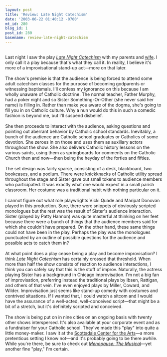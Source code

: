 ```yaml
---
layout: post
title: 'Review: Late Night Catechism'
date: '2003-06-22 01:40:12 -0700'
mt_id: 280
blog_id: 1
post_id: 280
basename: review-late-night-catechism
---
```

<br />Last night I saw the play <a href="http://www.latenitecatechism.com/"><cite>Late Night Catechism</cite></a> with my parents and <a href="/values/people/sandibrown.cfm">wife</a>. I only call it a play because that's what they call it. In reality, I believe it's more of a improvisational stand-up act&#x2014;more on that later.<br /><br />The show's premise is that the audience is being forced to attend some adult catechism classes for the purpose of becoming godparents or witnessing baptismals. I'll confess my ignorance on this because I am wholly unaware of Catholic doctrine. The normal teacher, Father Murphy, had a poker night and so Sister Something-Or-Other (she never said her name) is filling in. Rather than make you aware of the dogma, she's going to fill you in on Catholic culture. Why a nun would do this in such a comedic fashion is beyond me, but I'll suspend disbelief.<br /><br />She then proceeds to interact with the audience, asking questions and pointing out aberrant behavior by Catholic school standards. Inevitably, a bunch of the audience are Catholic school graduates or Catholics of some devotion. She zeroes in on those and uses them as auxiliary actors throughout the show. She also delivers Catholic history lessons on the various saints, using them as springboards for comments on the Catholic Church then and now&#x2014;then being the heyday of the forties and fifties.<br /><br />The set design was fairly sparse, consisting of a desk, blackboard, two bookcases, and a podium. There were knickknacks of Catholic utility spread throughout the stage and Sister gave out small tokens to audience members who participated. It was exactly what one would expect in a small parish classroom. Her costume was a traditional habit with nothing particular on it.<br /><br />I cannot figure out what role playwrights Vicki Quade and Maripat Donovan played in this production. Sure, there were snippets of obviously scripted monologues but the rest was the result of Sister's audience interaction. Sister (played by Patty Hannon) was quite masterful at thinking on her feet because there were a bunch of things that the audience members said for which she couldn't have prepared. On the other hand, these same things could not have been in the play. Perhaps the play was the monologues punctuated by an outline of possible questions for the audience and possible acts to catch them in?<br /><br />At what point does a play cease being a play and become improvisation? I think <cite>Late Night Catechism</cite> has certainly crossed that threshold. When more than half the show consists of reaction to audience interactions, I think you can safely say that this is the stuff of improv. Naturally, the actress playing Sister has a background in Chicago improvisation. I'm not a big fan of improvisation, preferring instead the traditional plays by Ibsen, Rattigan, and others of that vein. I've even enjoyed plays by Miller, Coward, and Wilder. Improvisation just seems like stand-up comedy with costumes and contrived situations. If I wanted that, I could watch a sitcom and I would have the assurance of a well-acted, well-conceived script&#x2014;that might be a bit of a stretch, but it's definitely scripted and conceived.<br /><br />The show is being put on in nine cities on an ongoing basis with twenty other shows interspersed. It's also available at your corporate event and as a fundraiser for your Catholic school. They've made this "play" into quite a little money-maker. I saw it at the <a href="http://www.scottsdalearts.org/">Scottsdale Center for the Arts</a>&#x2014;a more pretentious setting I know not&#x2014;and it's probably going to be there awhile. While you're there, be sure to check out <a href="http://www.scottsdalearts.org/sca/eventinfo.asp?id=244&amp;pid=1488"><cite>Menopause: The Musical</cite></a>&#x2014;yet another fine "play," I'm certain.<br /><br /><br />

